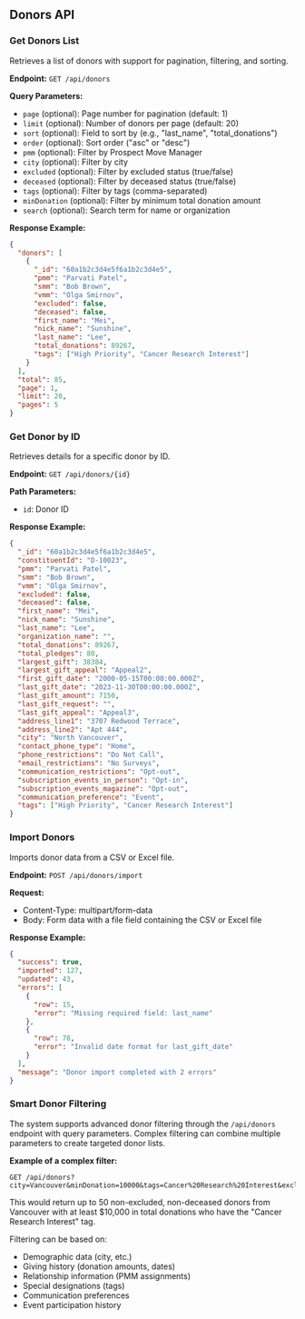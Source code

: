 ## Donors API

### Get Donors List
Retrieves a list of donors with support for pagination, filtering, and sorting.

**Endpoint:** `GET /api/donors`

**Query Parameters:**
- `page` (optional): Page number for pagination (default: 1)
- `limit` (optional): Number of donors per page (default: 20)
- `sort` (optional): Field to sort by (e.g., "last_name", "total_donations")
- `order` (optional): Sort order ("asc" or "desc")
- `pmm` (optional): Filter by Prospect Move Manager
- `city` (optional): Filter by city
- `excluded` (optional): Filter by excluded status (true/false)
- `deceased` (optional): Filter by deceased status (true/false)
- `tags` (optional): Filter by tags (comma-separated)
- `minDonation` (optional): Filter by minimum total donation amount
- `search` (optional): Search term for name or organization

**Response Example:**
```json
{
  "donors": [
    {
      "_id": "60a1b2c3d4e5f6a1b2c3d4e5",
      "pmm": "Parvati Patel",
      "smm": "Bob Brown",
      "vmm": "Olga Smirnov",
      "excluded": false,
      "deceased": false,
      "first_name": "Mei",
      "nick_name": "Sunshine",
      "last_name": "Lee",
      "total_donations": 89267,
      "tags": ["High Priority", "Cancer Research Interest"]
    }
  ],
  "total": 85,
  "page": 1,
  "limit": 20,
  "pages": 5
}
```

### Get Donor by ID
Retrieves details for a specific donor by ID.

**Endpoint:** `GET /api/donors/{id}`

**Path Parameters:**
- `id`: Donor ID

**Response Example:**
```json
{
  "_id": "60a1b2c3d4e5f6a1b2c3d4e5",
  "constituentId": "D-10023",
  "pmm": "Parvati Patel",
  "smm": "Bob Brown",
  "vmm": "Olga Smirnov",
  "excluded": false,
  "deceased": false,
  "first_name": "Mei",
  "nick_name": "Sunshine",
  "last_name": "Lee",
  "organization_name": "",
  "total_donations": 89267,
  "total_pledges": 80,
  "largest_gift": 38384,
  "largest_gift_appeal": "Appeal2",
  "first_gift_date": "2000-05-15T00:00:00.000Z",
  "last_gift_date": "2023-11-30T00:00:00.000Z",
  "last_gift_amount": 7150,
  "last_gift_request": "",
  "last_gift_appeal": "Appeal3",
  "address_line1": "3707 Redwood Terrace",
  "address_line2": "Apt 444",
  "city": "North Vancouver",
  "contact_phone_type": "Home",
  "phone_restrictions": "Do Not Call",
  "email_restrictions": "No Surveys",
  "communication_restrictions": "Opt-out",
  "subscription_events_in_person": "Opt-in",
  "subscription_events_magazine": "Opt-out",
  "communication_preference": "Event",
  "tags": ["High Priority", "Cancer Research Interest"]
}
```

### Import Donors
Imports donor data from a CSV or Excel file.

**Endpoint:** `POST /api/donors/import`

**Request:**
- Content-Type: multipart/form-data
- Body: Form data with a file field containing the CSV or Excel file

**Response Example:**
```json
{
  "success": true,
  "imported": 127,
  "updated": 43,
  "errors": [
    {
      "row": 15,
      "error": "Missing required field: last_name"
    },
    {
      "row": 78,
      "error": "Invalid date format for last_gift_date"
    }
  ],
  "message": "Donor import completed with 2 errors"
}
```

### Smart Donor Filtering
The system supports advanced donor filtering through the `/api/donors` endpoint with query parameters. Complex filtering can combine multiple parameters to create targeted donor lists.

**Example of a complex filter:**
```
GET /api/donors?city=Vancouver&minDonation=10000&tags=Cancer%20Research%20Interest&excluded=false&deceased=false&limit=50
```

This would return up to 50 non-excluded, non-deceased donors from Vancouver with at least $10,000 in total donations who have the "Cancer Research Interest" tag.

Filtering can be based on:
- Demographic data (city, etc.)
- Giving history (donation amounts, dates)
- Relationship information (PMM assignments)
- Special designations (tags)
- Communication preferences
- Event participation history
